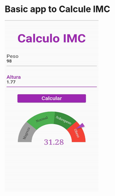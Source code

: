 # Basic app to Calcule IMC
<img src="https://github.com/Foca1/Imc/blob/0585f6d05727852ef961b87cc1b06fbf330bc765/App/Screenshot_20220111-150710.jpg" width="300" height="550">
